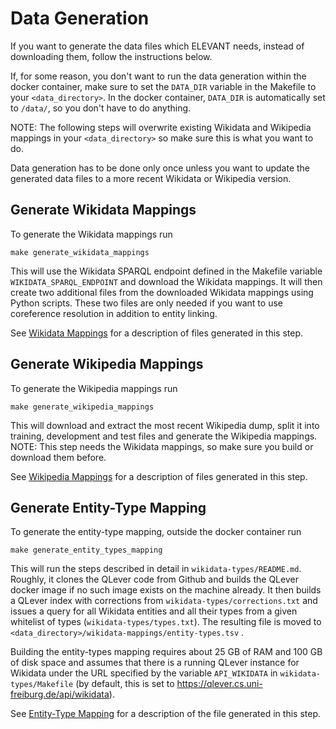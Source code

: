# Data Generation

If you want to generate the data files which ELEVANT needs, instead of downloading them, follow the instructions below.

If, for some reason, you don't want to run the data generation within the docker container, make sure to set the
 `DATA_DIR` variable in the Makefile to your `<data_directory>`. In the docker container, `DATA_DIR` is automatically
 set to `/data/`, so you don't have to do anything.

NOTE: The following steps will overwrite existing Wikidata and Wikipedia mappings in your `<data_directory>` so make
 sure this is what you want to do.

Data generation has to be done only once unless you want to update the generated data files to a more recent Wikidata
 or Wikipedia version.


## Generate Wikidata Mappings

To generate the Wikidata mappings run

    make generate_wikidata_mappings
    
This will use the Wikidata SPARQL endpoint defined in the Makefile variable `WIKIDATA_SPARQL_ENDPOINT` and download
 the Wikidata mappings. It will then create two additional files from the downloaded Wikidata mappings using Python
 scripts. These two files are only needed if you want to use coreference resolution in addition to entity linking.

See [Wikidata Mappings](mapping_files.md#wikidata-mappings) for a description of files generated in this step.

## Generate Wikipedia Mappings

To generate the Wikipedia mappings run

    make generate_wikipedia_mappings

This will download and extract the most recent Wikipedia dump, split it into training, development and test files and
 generate the Wikipedia mappings. NOTE: This step needs the Wikidata mappings, so make sure you build or download them
 before.

See [Wikipedia Mappings](mapping_files.md#wikipedia-mappings) for a description of files generated in this step.


## Generate Entity-Type Mapping

To generate the entity-type mapping, outside the docker container run

    make generate_entity_types_mapping

This will run the steps described in detail in `wikidata-types/README.md`. Roughly, it clones the QLever code from
 Github and builds the QLever docker image if no such image exists on the machine already. It then builds a QLever
 index with corrections from `wikidata-types/corrections.txt` and issues a query for all Wikidata entities and all
 their types from a given whitelist of types (`wikidata-types/types.txt`). The resulting file is moved to
 `<data_directory>/wikidata-mappings/entity-types.tsv` .

Building the entity-types mapping requires about 25 GB of RAM and 100 GB of disk space and assumes that there is a
 running QLever instance for Wikidata under the URL specified by the variable `API_WIKIDATA` in
 `wikidata-types/Makefile` (by default, this is set to https://qlever.cs.uni-freiburg.de/api/wikidata).

See [Entity-Type Mapping](mapping_files.md#entity-type-mapping) for a description of the file generated in this
 step.

